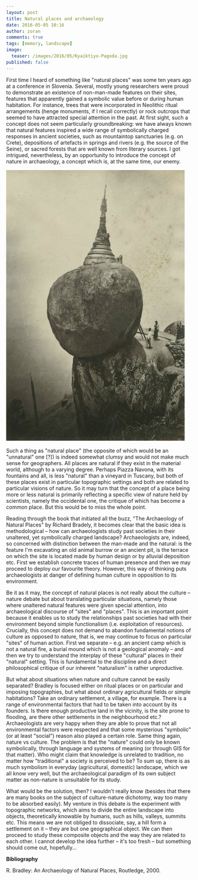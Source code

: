 ```yaml
---
layout: post
title: Natural places and archaeology
date: 2016-05-05 10:16
author: zoran
comments: true
tags: [memory, landscape]
image:
  teaser: /images/2016/05/Kyaiktiyo-Pagoda.jpg
published: false
---
```


First time I heard of something like "natural places" was some ten years ago at a conference in Slovenia. Several, mostly young researchers were proud to demonstrate an existence of non-man-made features on their sites, features that apparently gained a symbolic value before or during human habitation. For instance, trees that were incorporated in Neolithic ritual arrangements (henge monuments, if I recall correctly) or rock outcrops that seemed to have attracted special attention in the past. At first sight, such a concept does not seem particularly groundbreaking: we have always known that natural features inspired a wide range of symbolically charged responses in ancient societies, such as mountaintop sanctuaries (e.g. on Crete), depositions of artefacts in springs and rivers (e.g. the source of the Seine), or sacred forests that are well known from literary sources. I got intrigued, nevertheless, by an opportunity to introduce the concept of nature in archaeology, a concept which is, at the same time, our enemy.

![Kyaiktiyo Pagoda](/images/2016/05/Kyaiktiyo-Pagoda.jpg)

Such a thing as "natural place" (the opposite of which would be an "unnatural" one [?]) is indeed somewhat clumsy and would not make much sense for geographers. All places are natural if they exist in the material world, although to a varying degree. Perhaps Piazza Navona, with its fountains and all, is less "natural" than a vineyard in Tuscany, but both of these places exist in particular topographic settings and both are related to particular visions of nature. So it may turn that the concept of a place being more or less natural is primarily reflecting a specific view of nature held by scientists, namely the occidental one, the critique of which has become a common place. But this would be to miss the whole point.

Reading through the book that initiated all the buzz, "The Archaeology of Natural Places" by Richard Bradely, it becomes clear that the basic idea is methodological – how can archaeologists study past societies in their unaltered, yet symbolically charged landscape? Archaeologists are, indeed, so concerned with distinction between the man-made and the natural: is the feature I'm excavating an old animal burrow or an ancient pit, is the terrace on which the site is located made by human design or by alluvial deposition etc. First we establish concrete traces of human presence and then we may proceed to deploy our favourite theory. However, this way of thinking puts archaeologists at danger of defining human culture in opposition to its environment.

Be it as it may, the concept of natural places is not really about the culture – nature debate but about translating particular situations, namely those where unaltered natural features were given special attention, into archaeological discourse of "sites" and "places". This is an important point because it enables us to study the relationships past societies had with their environment beyond simple functionalism (i.e. exploitation of resources). Crucially, this concept does not demand to abandon fundamental notions of culture as opposed to nature, that is, we may continue to focus on particular "sites" of human action. First we separate – e.g. an ancient camp which is not a natural fire, a burial mound which is not a geological anomaly – and then we try to understand the interplay of these "cultural" places in their "natural" setting. This is fundamental to the discipline and a direct philosophical critique of our inherent "naturalism" is rather unproductive.

But what about situations when nature and culture cannot be easily separated? Bradley is focused either on ritual places or on particular and imposing topographies, but what about ordinary agricultural fields or simple habitations? Take an ordinary settlement, a village, for example. There is a range of environmental factors that had to be taken into account by its founders. Is there enough productive land in the vicinity, is the site prone to flooding, are there other settlements in the neighbourhood etc.? Archaeologists are very happy when they are able to prove that not all environmental factors were respected and that some mysterious "symbolic" (or at least "social") reason also played a certain role. Same thing again, nature vs culture. The problem is that the "nature" could only be known symbolically, through language and systems of meaning (or through GIS for that matter). Who might claim that knowledge is unrelated to tradition, no matter how "traditional" a society is perceived to be? To sum up, there is as much symbolism in everyday (agricultural, domestic) landscape, which we all know very well, but the archaeological paradigm of its own subject matter as non-nature is unsuitable for its study.

What would be the solution, then? I wouldn't really know (besides that there are many books on the subject of culture-nature dichotomy, way too many to be absorbed easily). My venture in this debate is the experiment with topographic networks, which aims to divide the entire landscape into objects, theoretically knowable by humans, such as hills, valleys, summits etc. This means we are not obliged to dissociate, say, a hill form a settlement on it – they are but one geographical object. We can then proceed to study these composite objects and the way they are related to each other. I cannot develop the idea further – it's too fresh – but something should come out, hopefully...

<strong>Bibliography</strong>

R. Bradley: An Archaeology of Natural Places, Routledge, 2000.
